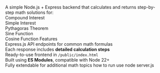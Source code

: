 A simple Node.js + Express backend that calculates and returns step-by-step math solutions for:  
  Compound Interest  
  Simple Interest  
   Pythagoras Theorem  
   Sine Function  
   Cosine Function
 Features  
Express.js API endpoints for common math formulas  
Each response includes **detailed calculation steps**  
 Ready-to-use frontend in `/public/index.html`  
Built using **ES Modules**, compatible with Node 22+  
Fully extendable for additional math topics 
how to run use node server.js
